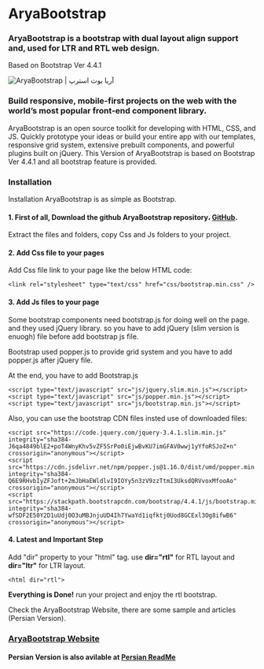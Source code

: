 # AryaBootstrap
### AryaBootstrap is a bootstrap with dual layout align support and, used for LTR and RTL web design.
Based on Bootstrap Ver 4.4.1

![AryaBootstrap | آریا بوت استرپ](images/AryaBootstrap.jpg)

### Build responsive, mobile-first projects on the web with the world’s most popular front-end component library.

AryaBootstrap is an open source toolkit for developing with HTML, CSS, and JS. Quickly prototype your ideas or build your entire app with our templates, responsive grid system, extensive prebuilt components, and powerful plugins built on jQuery. This Version of AryaBootstrap is based on Bootstrap Ver 4.4.1 and all bootstrap feature is provided.

### Installation

Installation AryaBootstrap is as simple as Bootstrap.

#### 1. First of all, Download the github AryaBootstrap repository، [GitHub](http://github.com/mRizvandi/AryaBootstrap).

Extract the files and folders, copy Css and Js folders to your project.

#### 2. Add Css file to your pages

Add Css file link to your page like the below HTML code:

```
<link rel="stylesheet" type="text/css" href="css/bootstrap.min.css" /> 
```

#### 3. Add Js files to your page

Some bootstrap components need bootstrap.js for doing well on the page. and they used jQuery library. so you have to add jQuery (slim version is enuogh) file before add bootstrap js file.

Bootstrap used popper.js to provide grid system and you have to add popper.js after jQuery file.

At the end, you have to add Bootstrap.js

```
<script type="text/javascript" src="js/jquery.slim.min.js"></script>
<script type="text/javascript" src="js/popper.min.js"></script>
<script type="text/javascript" src="js/bootstrap.min.js"></script>
```

Also, you can use the bootstrap CDN files insted use of downloaded files:

```
<script src="https://code.jquery.com/jquery-3.4.1.slim.min.js" integrity="sha384-J6qa4849blE2+poT4WnyKhv5vZF5SrPo0iEjwBvKU7imGFAV0wwj1yYfoRSJoZ+n" crossorigin="anonymous"></script>
<script src="https://cdn.jsdelivr.net/npm/popper.js@1.16.0/dist/umd/popper.min.js" integrity="sha384-Q6E9RHvbIyZFJoft+2mJbHaEWldlvI9IOYy5n3zV9zzTtmI3UksdQRVvoxMfooAo" crossorigin="anonymous"></script>
<script src="https://stackpath.bootstrapcdn.com/bootstrap/4.4.1/js/bootstrap.min.js" integrity="sha384-wfSDF2E50Y2D1uUdj0O3uMBJnjuUD4Ih7YwaYd1iqfktj0Uod8GCExl3Og8ifwB6" crossorigin="anonymous"></script>
```

#### 4. Latest and Important Step

Add "dir" property to your "html" tag. use **dir="rtl"** for RTL layout and **dir="ltr"** for LTR layout.

```
<html dir="rtl">
```

**Everything is Done!** run your project and enjoy the rtl bootstrap.

Check the AryaBootstrap Website, there are some sample and articles (Persian Version).

### [AryaBootstrap Website](http://abs.aryavandidad.com)

#### Persian Version is also avilable at [Persian ReadMe](https://github.com/mRizvandi/AryaBootstrap/blob/master/README.md)
